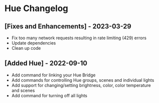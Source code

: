 # Hue Changelog

## [Fixes and Enhancements] - 2023-03-29
* Fix too many network requests resulting in rate limiting (429) errors
* Update dependencies
* Clean up code

## [Added Hue] - 2022-09-10

* Add command for linking your Hue Bridge
* Add commands for controlling Hue groups, scenes and individual lights
* Add support for changing/setting brightness, color, color temperature and scenes
* Add command for turning off all lights
